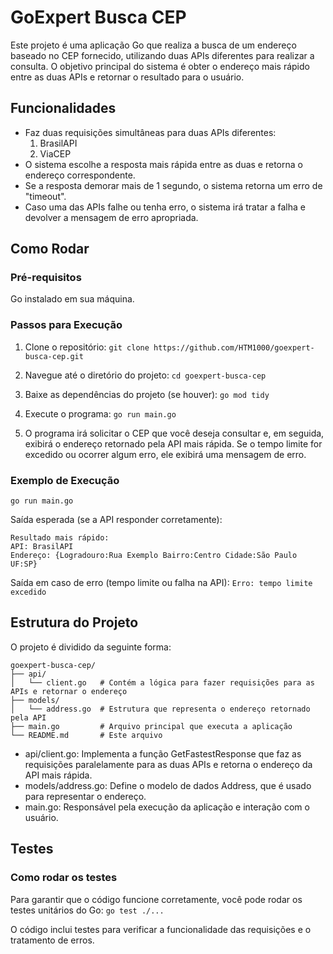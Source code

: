 # GoExpert Busca CEP

Este projeto é uma aplicação Go que realiza a busca de um endereço baseado no CEP fornecido, utilizando duas APIs diferentes para realizar a consulta. O objetivo principal do sistema é obter o endereço mais rápido entre as duas APIs e retornar o resultado para o usuário.

## Funcionalidades

  - Faz duas requisições simultâneas para duas APIs diferentes:
    1. BrasilAPI
    2. ViaCEP
  - O sistema escolhe a resposta mais rápida entre as duas e retorna o endereço correspondente.
  - Se a resposta demorar mais de 1 segundo, o sistema retorna um erro de "timeout".
  - Caso uma das APIs falhe ou tenha erro, o sistema irá tratar a falha e devolver a mensagem de erro apropriada.

  ## Como Rodar

  ### Pré-requisitos

  Go instalado em sua máquina.

  ### Passos para Execução
  1. Clone o repositório:
  `git clone https://github.com/HTM1000/goexpert-busca-cep.git`
  
  2. Navegue até o diretório do projeto:
  `cd goexpert-busca-cep`

  3. Baixe as dependências do projeto (se houver):
  `go mod tidy`

  4. Execute o programa:
  `go run main.go`

  5. O programa irá solicitar o CEP que você deseja consultar e, em seguida, exibirá o endereço retornado pela API mais rápida. Se o tempo limite for excedido ou ocorrer algum erro, ele exibirá uma mensagem de erro.

  ### Exemplo de Execução

  `go run main.go`

  Saída esperada (se a API responder corretamente):
  ```plaintext
  Resultado mais rápido:
  API: BrasilAPI
  Endereço: {Logradouro:Rua Exemplo Bairro:Centro Cidade:São Paulo UF:SP}
  ```

  Saída em caso de erro (tempo limite ou falha na API):
  `Erro: tempo limite excedido`

  ## Estrutura do Projeto

  O projeto é dividido da seguinte forma:
  ```plaintext
  goexpert-busca-cep/
  ├── api/
  │   └── client.go   # Contém a lógica para fazer requisições para as APIs e retornar o endereço
  ├── models/
  │   └── address.go  # Estrutura que representa o endereço retornado pela API
  ├── main.go         # Arquivo principal que executa a aplicação
  └── README.md       # Este arquivo
  ```

  - api/client.go: Implementa a função GetFastestResponse que faz as requisições paralelamente para as duas APIs e retorna o endereço da API mais rápida.
  - models/address.go: Define o modelo de dados Address, que é usado para representar o endereço.
  - main.go: Responsável pela execução da aplicação e interação com o usuário.

  ## Testes

  ### Como rodar os testes

  Para garantir que o código funcione corretamente, você pode rodar os testes unitários do Go:
  `go test ./...`
  
  O código inclui testes para verificar a funcionalidade das requisições e o tratamento de erros.